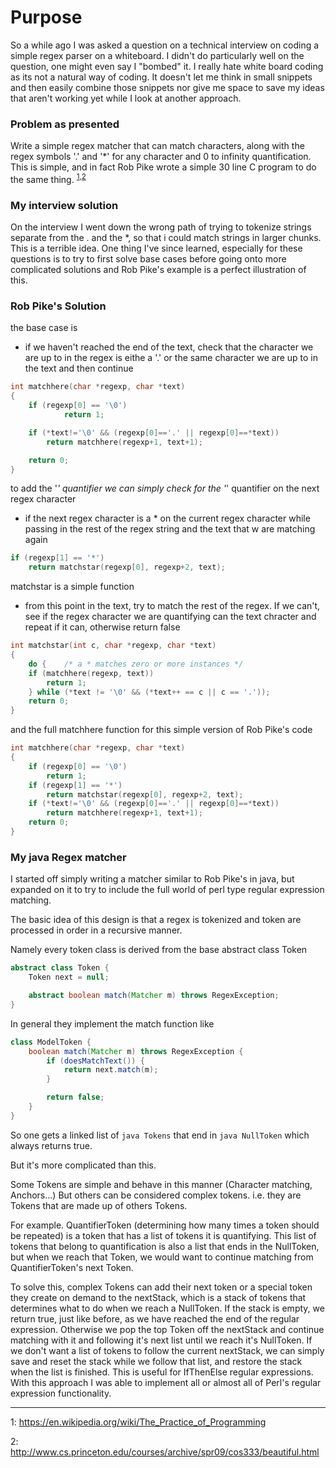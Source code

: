 # Purpose

So a while ago I was asked a question on a technical interview on coding a simple regex parser on a whiteboard. I didn't
do particularly well on the question, one might even say I "bombed" it.  I really hate white board coding as its not a
natural way of coding.  It doesn't let me think in small snippets and then easily combine those snippets nor give me space
to save my ideas that aren't working yet while I look at another approach.

### Problem as presented

Write a simple regex matcher that can match characters, along with the regex symbols '.' and '*' for any character and 0
to infinity quantification.  This is simple, and in fact Rob Pike wrote a simple 30 line C program to do the same thing.
<sup>[1](#myfootnote1)</sup><sup>,</sup><sup>[2](#myfootnote2)</sup>

### My interview solution

On the interview I went down the wrong path of trying to tokenize strings separate from the . and the *, so that i could
match strings in larger chunks.  This is a terrible idea.  One thing I've since learned, especially for these questions
is to try to first solve base cases before going onto more complicated solutions and Rob Pike's example is a perfect
illustration of this.

### Rob Pike's Solution

the base case is

 - if we haven't reached the end of the text, check that the character we are up to in the regex is eithe a '.' or the
 same character we are up to in the text and then continue

```c
int matchhere(char *regexp, char *text)
{
    if (regexp[0] == '\0')
            return 1;

    if (*text!='\0' && (regexp[0]=='.' || regexp[0]==*text))
        return matchhere(regexp+1, text+1);

    return 0;
}
```

to add the '*' quantifier we can simply check for the '*' quantifier on the next regex character

 - if the next regex character is a * on the current regex character while passing in the rest of the regex string and
 the text that w are matching again

```c
if (regexp[1] == '*')
    return matchstar(regexp[0], regexp+2, text);
```

matchstar is a simple function

 - from this point in the text, try to match the rest of the regex.  If we can't, see if the regex character we are
 quantifying can the text chracter and repeat if it can, otherwise return false

```c
int matchstar(int c, char *regexp, char *text)
{
    do {    /* a * matches zero or more instances */
    if (matchhere(regexp, text))
        return 1;
    } while (*text != '\0' && (*text++ == c || c == '.'));
    return 0;
}
```

and the full matchhere function for this simple version of Rob Pike's code

```c
int matchhere(char *regexp, char *text)
{
    if (regexp[0] == '\0')
        return 1;
    if (regexp[1] == '*')
        return matchstar(regexp[0], regexp+2, text);
    if (*text!='\0' && (regexp[0]=='.' || regexp[0]==*text))
        return matchhere(regexp+1, text+1);
    return 0;
}
```

### My java Regex matcher

I started off simply writing a matcher similar to Rob Pike's in java, but expanded on it to try to include the full world of
perl type regular expression matching.

The basic idea of this design is that a regex is tokenized and token are processed in order in a recursive manner.

Namely every token class is derived from the base abstract class Token

```java
abstract class Token {
    Token next = null;

    abstract boolean match(Matcher m) throws RegexException;
}
```

In general they implement the match function like

```java
class ModelToken {
    boolean match(Matcher m) throws RegexException {
        if (doesMatchText()) {
            return next.match(m);
        }

        return false;
    }
}
```

So one gets a linked list of ```java Tokens``` that end in ```java NullToken``` which always returns true.

But it's more complicated than this.

Some Tokens are simple and behave in this manner (Character matching, Anchors...) But others can be considered complex
tokens. i.e. they are Tokens that are made up of others Tokens.

For example.  QuantifierToken (determining how many times a token should be repeated) is a token that has a list of tokens
it is quantifying.  This list of tokens that belong to quantification is also a list that ends in the NullToken, but when
we reach that Token, we would want to continue matching from QuantifierToken's next Token.

To solve this, complex Tokens can add their next token or a special token they create on demand to the nextStack, which
is a stack of tokens that determines what to do when we reach a NullToken.  If the stack is empty, we return true, just
like before, as we have reached the end of the regular expression.  Otherwise we pop the top Token off the nextStack and
continue matching with it and following it's next list until we reach it's NullToken.  If we don't want a list of tokens
to follow the current nextStack, we can simply save and reset the stack while we follow that list, and restore the stack
when the list is finished.  This is useful for IfThenElse regular expressions.  With this approach I was able to implement
all or almost all of Perl's regular expression functionality.

---
<a name="myfootnote1">1</a>: https://en.wikipedia.org/wiki/The_Practice_of_Programming

<a name="myfootnote2">2</a>: http://www.cs.princeton.edu/courses/archive/spr09/cos333/beautiful.html

